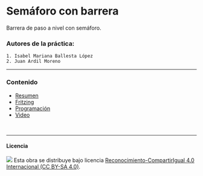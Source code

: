 # Semáforo con barrera

Barrera de paso a nivel con semáforo.

### Autores de la práctica:
    1. Isabel Mariana Ballesta López
    2. Juan Ardil Moreno

<hr>

### Contenido

- [Resumen](Resumen.pdf)
- [Fritzing](Fritzing.fzz)
- [Programación](Programación.sb2)
- [Video](Video.mp4)


<br>


***

#### Licencia

<img src="http://i.creativecommons.org/l/by-sa/4.0/88x31.png" /> Esta obra se distribuye bajo licencia [Reconocimiento-CompartirIgual 4.0 Internacional (CC BY-SA 4.0)](https://creativecommons.org/licenses/by-sa/4.0/deed.es_ES).
